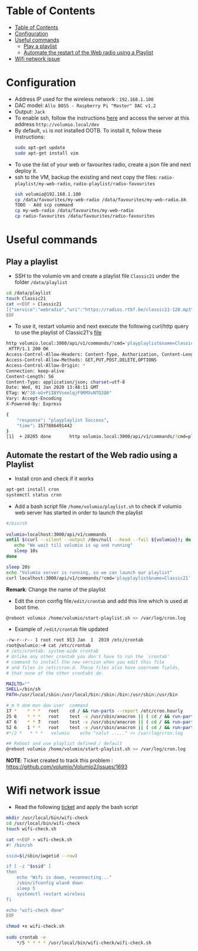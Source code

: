 Table of Contents
=================

   * [Table of Contents](#table-of-contents)
   * [Configuration](#configuration)
   * [Useful commands](#useful-commands)
      * [Play a playlist](#play-a-playlist)
      * [Automate the restart of the Web radio using a Playlist](#automate-the-restart-of-the-web-radio-using-a-playlist)
   * [Wifi network issue](#wifi-network-issue)

# Configuration

- Address IP used for the wireless network : `192.168.1.100`
- DAC model: `Allo BOSS - Raspberry Pi "Master" DAC v1.2`
- Output: `Jack`
- To enable ssh, follow the instructions [here](https://volumio.github.io/docs/User_Manual/SSH.html) and access the server at this address
  `http://volumio.local/dev`
- By default, `vi` is not installed OOTB. To install it, follow these instructions:
  ```bash
  sudo apt-get update
  sudo apt-get install vim
  ```
- To use the list of your web or favourites radio, create a json file and next deploy it.
- ssh to the VM, backup the existing and next copy the files: `radio-playlist/my-web-radio`, `radio-playlist/radio-favourites`
  ```bash
  ssh volumio@192.168.1.100
  cp /data/favourites/my-web-radio /data/favourites/my-web-radio.bk
  TODO - Add scp command
  cp my-web-radio /data/favourites/my-web-radio
  cp radio-favourites /data/favourites/radio-favourites
  ```
                   
# Useful commands

## Play a playlist

- SSH to the volumio vm and create a playlist file `Classic21` under the folder `/data/playlist`
```bash
cd /data/playlist
touch Classic21
cat <<EOF > Classic21
[{"service":"webradio","uri":"https://radios.rtbf.be/classic21-128.mp3","title":"Classic21","albumart":"/albumart"}]
EOF
```
- To use it, restart volumio and next execute the following curl/http query to use the playlist of Classic21's [file](radio-playlist/Classic21) 
```bash
http volumio.local:3000/api/v1/commands/?cmd='playplaylist&name=Classic21'
 HTTP/1.1 200 OK
Access-Control-Allow-Headers: Content-Type, Authorization, Content-Length, X-Requested-With
Access-Control-Allow-Methods: GET,PUT,POST,DELETE,OPTIONS
Access-Control-Allow-Origin: *
Connection: keep-alive
Content-Length: 56
Content-Type: application/json; charset=utf-8
Date: Wed, 01 Jan 2020 13:48:11 GMT
ETag: W/"38-oG+PiIBYVseelqjF9RMXvNTQ2Q0"
Vary: Accept-Encoding
X-Powered-By: Express

{
    "response": "playplaylist Success",
    "time": 1577886491442
}
[1]  + 28205 done       http volumio.local:3000/api/v1/commands/?cmd=playplaylist
```

## Automate the restart of the Web radio using a Playlist

- Install cron and check if it works
```bash
apt-get install cron
systemctl status cron
```

- Add a bash script file `/home/volumio/playlist.sh` to check if volumio web server has started in order to launch the playlist
```bash
#/bin/sh
 
volumio=localhost:3000/api/v1/commands
until $(curl --silent --output /dev/null --head --fail ${volumio}); do
   echo "We wait till volumio is up and running"
   sleep 10s
done

sleep 20s
echo "Volumio server is running, so we can launch our playlist"
curl localhost:3000/api/v1/commands/?cmd='playplaylist&name=Classic21' 
```
**Remark**: Change the name of the playlist

- Edit the cron config file`/edit/crontab` and add this line which is used at boot time.
```bash
@reboot volumio /home/volumio/start-playlist.sh >> /var/log/cron.log
```
- Example of `/edit/crontab` file updated
```bash
-rw-r--r-- 1 root root 913 Jan  1  2019 /etc/crontab
root@volumio:~# cat /etc/crontab
# /etc/crontab: system-wide crontab
# Unlike any other crontab you don't have to run the `crontab'
# command to install the new version when you edit this file
# and files in /etc/cron.d. These files also have username fields,
# that none of the other crontabs do.

MAILTO=""
SHELL=/bin/sh
PATH=/usr/local/sbin:/usr/local/bin:/sbin:/bin:/usr/sbin:/usr/bin

# m h dom mon dow user	command
17 *	* * *	root    cd / && run-parts --report /etc/cron.hourly
25 6	* * *	root	test -x /usr/sbin/anacron || ( cd / && run-parts --report /etc/cron.daily )
47 6	* * 7	root	test -x /usr/sbin/anacron || ( cd / && run-parts --report /etc/cron.weekly )
52 6	1 * *	root	test -x /usr/sbin/anacron || ( cd / && run-parts --report /etc/cron.monthly )
#*/2 *   * * *   volumio    echo "salut ....." >> /var/log/cron.log

## Reboot and use playlist defined / default
@reboot volumio /home/volumio/start-playlist.sh >> /var/log/cron.log
```

**NOTE**: Ticket created to track this problem : https://github.com/volumio/Volumio2/issues/1693

# Wifi network issue

- Read the following [ticket](https://github.com/volumio/Volumio2/issues/926) and apply the bash script
```bash
mkdir /usr/local/bin/wifi-check 
cd /usr/local/bin/wifi-check 
touch wifi-check.sh 

cat <<EOF > wifi-check.sh 
#! /bin/sh 

ssid=$(/sbin/iwgetid --raw) 

if [ -z "$ssid" ] 
then 
    echo "Wifi is down, reconnecting..." 
    /sbin/ifconfig wlan0 down 
    sleep 5 
    systemctl restart wireless 
fi 

echo "wifi-check done" 
EOF

chmod +x wifi-check.sh 
 
sudo crontab -e 
    */5 * * * * /usr/local/bin/wifi-check/wifi-check.sh
```